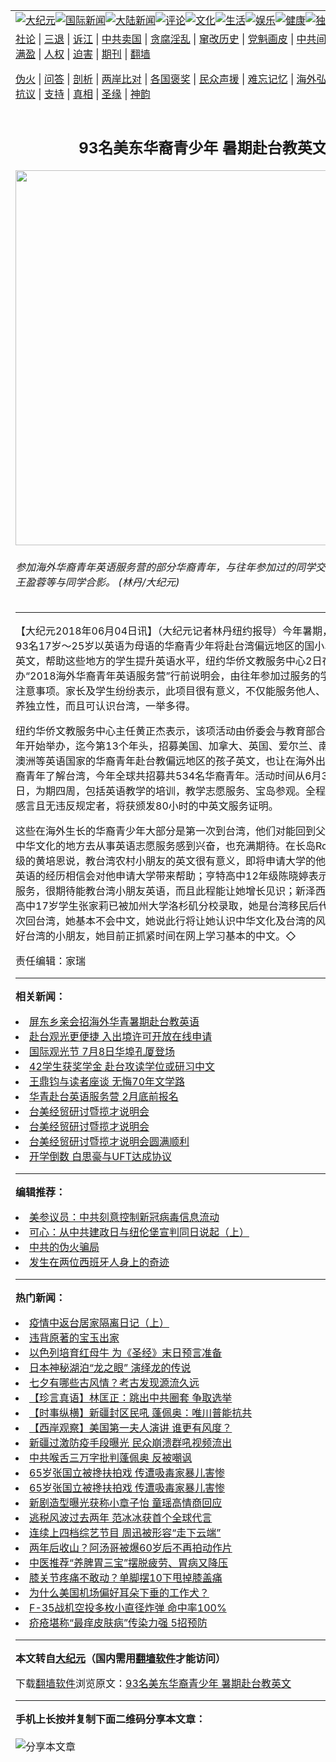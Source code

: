 <a name="1" id="1" target="_blank"></a><span id="1"></span>
<table align=center border="0"><tr><td colspan="2" VALIGN=TOP><a href="https://github.com/prbhig3047/djy/blob/master/gb/nsc413.md#1"><img src="https://raw.githubusercontent.com/prbhig3047/www/master/t/djy/1.jpg" title="大纪元"></a><a href="https://github.com/prbhig3047/djy/blob/master/gb/n24hr.md#1"><img src="https://raw.githubusercontent.com/prbhig3047/www/master/t/djy/3.jpg" title="国际新闻"></a><a href="https://github.com/prbhig3047/djy/blob/master/gb/nsc413.md#1"><img src="https://raw.githubusercontent.com/prbhig3047/www/master/t/djy/4.jpg" title="大陆新闻"></a><a href="https://github.com/prbhig3047/djy/blob/master/gb/news392.md#1"><img src="https://raw.githubusercontent.com/prbhig3047/www/master/t/djy/5.jpg" title="评论"></a><a href="https://github.com/prbhig3047/djy/blob/master/gb/news2007.md#1"><img src="https://raw.githubusercontent.com/prbhig3047/www/master/t/djy/6.jpg" title="文化"></a><a href="https://github.com/prbhig3047/djy/blob/master/gb/news2008.md#1"><img src="https://raw.githubusercontent.com/prbhig3047/www/master/t/djy/7.jpg" title="生活"></a><a href="https://github.com/prbhig3047/djy/blob/master/gb/ncyule.md#1"><img src="https://raw.githubusercontent.com/prbhig3047/www/master/t/djy/8.jpg" title="娱乐"></a><a href="https://github.com/prbhig3047/djy/blob/master/gb/nsc1002.md#1"><img src="https://raw.githubusercontent.com/prbhig3047/www/master/t/djy/9.jpg" title="健康"><a href="https://github.com/prbhig3047/djy/blob/master/gb/nf6092.md#1"><img src="https://raw.githubusercontent.com/prbhig3047/www/master/t/djy/10a.jpg" title="独家"></a><a href="https://github.com/prbhig3047/djy/blob/master/gb/nf4514.md#1"><img src="https://raw.githubusercontent.com/prbhig3047/www/master/t/djy/12a.jpg" title="头条"></a></td></tr>
<tr><td colspan="2" VALIGN=TOP><a target="_blank" href="https://github.com/prbhig3047/djy/blob/master/gb/9p.md#1">社论</a> | <a target="_blank" href="https://github.com/prbhig3047/djy/blob/master/gb/nf5657.md#1">三退</a> | <a target="_blank" href="https://github.com/prbhig3047/djy/blob/master/gb/nf6124.md#1">诉江</a> | <a target="_blank" href="https://github.com/prbhig3047/djy/blob/master/gb/nf1176117.md#1">中共卖国</a> | <a target="_blank" href="https://github.com/prbhig3047/djy/blob/master/gb/nf5773.md#1">贪腐淫乱</a> | <a target="_blank" href="https://github.com/prbhig3047/djy/blob/master/gb/nf1176115.md#1">窜改历史</a> | <a target="_blank" href="https://github.com/prbhig3047/djy/blob/master/gb/nf1176107.md#1">党魁画皮</a> | <a target="_blank" href="https://github.com/prbhig3047/djy/blob/master/gb/nf1320400.md#1">中共间谍</a> | <a target="_blank" href="https://github.com/prbhig3047/djy/blob/master/gb/nf1176114.md#1">破坏传统</a> | <a target="_blank" href="https://github.com/prbhig3047/ntdtv/blob/master/gb/prog447_1.md#1">恶贯满盈</a> | <a target="_blank" href="https://github.com/prbhig3047/djy/blob/master/gb/ncid278.md#1">人权</a> | <a target="_blank" href="https://github.com/prbhig3047/djy/blob/master/gb/nf1176111.md#1">迫害</a> | <a target="_blank" href="https://gitlab.com/szzdlab/mh-qikan/blob/master/README.md#1">期刊</a> | <a target="_blank" href="https://github.com/prbhig3047/www/blob/master/README.md?zsrh#8">翻墙</a></p><p><a target="_blank" href="https://github.com/prbhig3047/djy/blob/master/gb/nf5562.md#1">伪火</a> | <a target="_blank" href="https://github.com/prbhig3047/djy/blob/master/gb/nf4378.md#1">问答</a> | <a target="_blank" href="https://github.com/prbhig3047/djy/blob/master/gb/nf5792.md#1">剖析</a> | <a target="_blank" href="https://github.com/prbhig3047/djy/blob/master/gb/nf5735.md#1">两岸比对</a> | <a target="_blank" href="https://github.com/prbhig3047/djy/blob/master/gb/nf6119.md#1">各国褒奖</a> | <a target="_blank" href="https://github.com/prbhig3047/djy/blob/master/gb/nf6120.md#1">民众声援</a> | <a target="_blank" href="https://github.com/prbhig3047/djy/blob/master/gb/nf1188594.md#1">难忘记忆</a> | <a target="_blank" href="https://github.com/prbhig3047/djy/blob/master/gb/nf3180.md#1">海外弘传</a> | <a target="_blank" href="https://github.com/prbhig3047/djy/blob/master/gb/nf5410.md#1">万人上访</a> | <a target="_blank" href="https://github.com/prbhig3047/ntdtv/blob/master/gb/prog1530_1.md#1">和平抗议</a> | <a target="_blank" href="https://github.com/prbhig3047/djy/blob/master/gb/nf4386.md#1">支持</a> | <a target="_blank" href="https://github.com/prbhig3047/djy/blob/master/gb/nf4389.md#1">真相</a> | <a target="_blank" href="https://github.com/prbhig3047/djy/blob/master/gb/nf5790.md#1">圣缘</a> | <a target="_blank" href="https://github.com/prbhig3047/djy/blob/master/gb/nf4786.md#1">神韵</a></td></tr>
<tr><td VALIGN=TOP width="626"><h2 align=center>93名美东华裔青少年  暑期赴台教英文</h2>
<img width="600" src="https://i.epochtimes.com/assets/uploads/2018/06/5427a054635ab1465624cbb12018ea80-600x400.jpg" />
<h6>参加海外华裔青年英语服务营的部分华裔青年，与往年参加过的同学交流。黄正杰、王盈蓉等与同学合影。 (林丹/大纪元)
</h6>
<hr>
<p>【大纪元2018年06月04日讯】（大纪元记者林丹纽约报导）今年暑期，美东地区有93名17岁～25岁以英语为母语的<ahref="https://github.com/prbhig3047/djy/blob/master/gb/tag/%E5%8D%8E%E8%A3%94%E9%9D%92%E5%B0%91%E5%B9%B4.md#1">华裔青少年</a>将赴台湾偏远地区的国小、国中义务教英文，帮助这些地方的学生提升英语水平，纽约华侨文教服务中心2日在法拉盛举办“2018海外华裔青年<ahref="https://github.com/prbhig3047/djy/blob/master/gb/tag/%E8%8B%B1%E8%AF%AD%E6%9C%8D%E5%8A%A1%E8%90%A5.md#1">英语服务营</a>”行前说明会，由往年参加过服务的学生介绍经验及注意事项。家长及学生纷纷表示，此项目很有意义，不仅能服务他人、得到锻炼，培养独立性，而且可认识台湾，一举多得。</p>
<p>纽约华侨文教服务中心主任黄正杰表示，该项活动由侨委会与教育部合作，从2006年开始举办，迄今第13个年头，招募美国、加拿大、英国、爱尔兰、南非、纽西兰及澳洲等英语国家的华裔青年赴台教偏远地区的孩子英文，也让在海外出生、成长的华裔青年了解台湾，今年全球共招募共534名华裔青年。活动时间从6月30日至7月28日，为期四周，包括英语教学的培训，教学志愿服务、宝岛参观。全程参与完成心得感言且无违反规定者，将获颁发80小时的中英文服务证明。</p>
<p>这些在海外生长的<ahref="https://github.com/prbhig3047/djy/blob/master/gb/tag/%E5%8D%8E%E8%A3%94%E9%9D%92%E5%B0%91%E5%B9%B4.md#1">华裔青少年</a>大部分是第一次到台湾，他们对能回到父辈的故土、到中华文化的地方去从事英语志愿服务感到兴奋，也充满期待。在长岛Roslyn高中11年级的黄培恩说，教台湾农村小朋友的英文很有意义，即将申请大学的他表示，出国教英语的经历相信会对他申请大学带来帮助；亨特高中12年级陈晓婷表示，她喜欢社会服务，很期待能教台湾小朋友英语，而且此程能让她增长见识；新泽西Mount Olive高中17岁学生张家莉已被加州大学洛杉矶分校录取，她是台湾移民后代，这是她第一次回台湾，她基本不会中文，她说此行将让她认识中华文化及台湾的风土人情，为教好台湾的小朋友，她目前正抓紧时间在网上学习基本的中文。◇</p>
<p>责任编辑：家瑞</p>

<hr>


<strong>相关新闻：</strong>
<li><a href="https://github.com/prbhig3047/djy/blob/master/gb/17/3/17/n8933774.md#1">屏东乡亲会招海外华青暑期赴台教英语</a></li>
<li><a href="https://github.com/prbhig3047/djy/blob/master/gb/17/3/24/n8960630.md#1">赴台观光更便捷 入出境许可开放在线申请</a></li>
<li><a href="https://github.com/prbhig3047/djy/blob/master/gb/17/6/12/n9252873.md#1">国际观光节 7月8日华埠孔厦登场</a></li>
<li><a href="https://github.com/prbhig3047/djy/blob/master/gb/17/7/1/n9342501.md#1">42学生获奖学金 赴台攻读学位或研习中文</a></li>
<li><a href="https://github.com/prbhig3047/djy/blob/master/gb/17/8/14/n9525816.md#1">王鼎钧与读者座谈 无悔70年文学路</a></li>
<li><a href="https://github.com/prbhig3047/djy/blob/master/gb/18/1/22/n10077421.md#1">华青赴台英语服务营 2月底前报名</a></li>
<li><a href="https://github.com/prbhig3047/djy/blob/master/gb/18/4/6/n10282156.md#1">台美经贸研讨暨揽才说明会</a></li>
<li><a href="https://github.com/prbhig3047/djy/blob/master/gb/18/4/13/n10301359.md#1">台美经贸研讨暨揽才说明会</a></li>
<li><a href="https://github.com/prbhig3047/djy/blob/master/gb/18/4/20/n10321675.md#1">台美经贸研讨暨揽才说明会圆满顺利</a></li>
<li><a href="https://github.com/prbhig3047/djy/blob/master/gb/20/8/28/n12362682.md#1">开学倒数 白思豪与UFT达成协议</a></li>
<hr>


<strong>编辑推荐：</strong>
<li><a href="https://github.com/onzhi266/djy/blob/master/gb/20/2/22/n11887949.md#1">美参议员：中共刻意控制新冠病毒信息流动</a></li>
<li><a href="https://github.com/tsiac2612/djy/blob/master/gb/19/10/8/n11575471.md#1" target="_blank">可心：从中共建政日与纽伦堡宣判同日说起（上）</a></li><li><a href="https://github.com/prbhig3047/djy/blob/master/gb/16/1/21/n4622075.md?dfh#1" target="_blank">中共的伪火骗局</a></li><li><a href="https://github.com/tsiac2612/djy/blob/master/gb/19/8/31/n11489726.md#1" target="_blank">发生在两位西班牙人身上的奇迹</a></li>
<hr>

<strong>热门新闻：</strong>
<li><a href="https://github.com/nhrsoo370/djy/blob/master/gb/20/8/24/n12353266.md#1">疫情中返台居家隔离日记（上）</a></li>
<li><a href="https://github.com/nhrsoo370/djy/blob/master/gb/20/6/29/n12218273.md#1">违背原著的宝玉出家</a></li>
<li><a href="https://github.com/nhrsoo370/djy/blob/master/gb/20/8/24/n12353478.md#1">以色列培育红母牛 为《圣经》末日预言准备</a></li>
<li><a href="https://github.com/nhrsoo370/djy/blob/master/gb/20/8/24/n12353033.md#1">日本神秘湖泊“龙之眼” 演绎龙的传说</a></li>
<li><a href="https://github.com/nhrsoo370/djy/blob/master/gb/20/8/21/n12347600.md#1">七夕有哪些古风情？考古发现源流久远</a></li>
<li><a href="https://github.com/nhrsoo370/djy/blob/master/gb/20/8/27/n12362222.md#1">【珍言真语】林匡正：跳出中共圈套 争取选举</a></li>
<li><a href="https://github.com/nhrsoo370/djy/blob/master/gb/20/8/26/n12359705.md#1">【时事纵横】新疆封区民吼 蓬佩奥：唯川普能抗共</a></li>
<li><a href="https://github.com/nhrsoo370/djy/blob/master/gb/20/8/27/n12360401.md#1">【西岸观察】美国第一夫人演讲 谁更有风度？</a></li>
<li><a href="https://github.com/nhrsoo370/djy/blob/master/gb/20/8/24/n12354614.md#1">新疆过激防疫手段曝光 民众崩溃群吼视频流出</a></li>
<li><a href="https://github.com/nhrsoo370/djy/blob/master/gb/20/8/25/n12356542.md#1">中共喉舌三万字批判蓬佩奥 反被嘲讽</a></li>
<li><a href="https://github.com/nhrsoo370/djy/blob/master/gb/20/8/25/n12357141.md#1">65岁张国立被搀扶拍戏 传遭吸毒家暴儿害惨</a></li>
<li><a href="https://github.com/nhrsoo370/djy/blob/master/gb/20/8/25/n12357141.md#1">65岁张国立被搀扶拍戏 传遭吸毒家暴儿害惨</a></li>
<li><a href="https://github.com/nhrsoo370/djy/blob/master/gb/20/8/26/n12359533.md#1">新剧造型曝光获称小章子怡 童瑶高情商回应</a></li>
<li><a href="https://github.com/nhrsoo370/djy/blob/master/gb/20/8/25/n12356940.md#1">逃税风波过去两年 范冰冰获首个全球代言</a></li>
<li><a href="https://github.com/nhrsoo370/djy/blob/master/gb/20/8/24/n12354738.md#1">连续上四档综艺节目 周迅被形容“走下云端”</a></li>
<li><a href="https://github.com/nhrsoo370/djy/blob/master/gb/20/8/25/n12357369.md#1">两年后收山？阿汤哥被爆60岁后不再拍动作片</a></li>
<li><a href="https://github.com/nhrsoo370/djy/blob/master/gb/20/8/24/n12354783.md#1">中医推荐“养脾胃三宝”摆脱疲劳、胃病又降压</a></li>
<li><a href="https://github.com/nhrsoo370/djy/blob/master/gb/20/8/25/n12356691.md#1">膝关节疼痛不敢动？单脚摆10下甩掉膝盖痛</a></li>
<li><a href="https://github.com/nhrsoo370/djy/blob/master/gb/20/8/26/n12357981.md#1">为什么美国机场偏好耳朵下垂的工作犬？</a></li>
<li><a href="https://github.com/nhrsoo370/djy/blob/master/gb/20/8/25/n12355835.md#1">F-35战机空投多枚小直径炸弹 命中率100%</a></li>
<li><a href="https://github.com/nhrsoo370/djy/blob/master/gb/20/8/25/n12355050.md#1">疥疮堪称“最痒皮肤病”传染力强 5招预防</a></li>
<hr>

<strong>本文转自<a href="https://www.epochtimes.com">大纪元</a>（国内需用<a href="https://github.com/prbhig3047/www/blob/master/README.md#8">翻墙软件</a>才能访问）</strong><p>下载<a href="https://github.com/prbhig3047/www/blob/master/README.md#8">翻墙软件</a>浏览原文：<a href="https://www.epochtimes.com/gb/18/6/4/n10452664.htm">93名美东华裔青少年  暑期赴台教英文</a></p><hr>

<strong>手机上长按并复制下面二维码分享本文章：</strong><br><br><img src="http://www.szzd.org/v.php?action=qrcode&url=https://github.com/prbhig3047/djy/blob/master/gb/18/6/4/n10452664.md%231" title="分享本文章"></td><td VALIGN=TOP><a href="https://github.com/prbhig3047/djy/blob/master/gb/16/1/21/n4622075.md?dfh#1" target="_blank"><img src="https://raw.githubusercontent.com/prbhig3047/djy/master/gb/300/wei-f1.jpg" title="中共的伪火骗局"  alt="中共的伪火骗局"></a><br><a href="https://github.com/prbhig3047/www/blob/master/README.md?dfh#9" target="_blank"><img src="https://raw.githubusercontent.com/prbhig3047/djy/master/gb/300/yong-h.jpg" title="永恒的见证"  alt="永恒的见证"></a><br><a href="https://github.com/prbhig3047/djy/blob/master/gb/13/9/29/n3974789.md?dfh#1" target="_blank"><img src="https://raw.githubusercontent.com/prbhig3047/djy/master/gb/300/shang-lnz.jpg" title="善良女子被中共投男牢"  alt="善良女子被中共投男牢"></a><br><a href="https://github.com/prbhig3047/djy/blob/master/gb/16/3/16/n4663449.md?dfh#1" target="_blank"><img src="https://raw.githubusercontent.com/prbhig3047/djy/master/gb/300/huo-z3.jpg" title="警卫目击活摘器官"  alt="警卫目击活摘器官"></a><br><a href="https://github.com/prbhig3047/djy/blob/master/gb/16/8/7/n8177641.md?dfh#1" target="_blank"><img src="https://raw.githubusercontent.com/prbhig3047/djy/master/gb/300/huo-z4.jpg" title="证人描述活摘恐怖"  alt="证人描述活摘恐怖"></a><br><a href="https://github.com/prbhig3047/djy/blob/master/gb/10/4/19/n2881569.md?dfh#1" target="_blank"><img src="https://raw.githubusercontent.com/prbhig3047/djy/master/gb/300/huo-z1.jpg" title="揭开活摘器官黑幕"  alt="揭开活摘器官黑幕"></a><br><a href="https://github.com/prbhig3047/djy/blob/master/gb/10/11/7/n3077476.md?dfh#1" target="_blank"><img src="https://raw.githubusercontent.com/prbhig3047/djy/master/gb/300/ma-ks.jpg" title="马克思的成魔之路"  alt="马克思的成魔之路"></a><br><a href="https://github.com/prbhig3047/djy/blob/master/gb/14/6/9/n4173977.md?dfh#1" target="_blank"><img src="https://raw.githubusercontent.com/prbhig3047/djy/master/gb/300/chang-zs.jpg" title="藏字石 蕴天机"  alt="藏字石 蕴天机"></a><br><a href="https://github.com/prbhig3047/djy/blob/master/gb/18/5/10/n10381511.md?dfh#1" target="_blank"><img src="https://raw.githubusercontent.com/prbhig3047/djy/master/gb/300/st1.jpg" title="关注3亿人三退"  alt="关注3亿人三退"></a><br><a href="https://github.com/prbhig3047/djy/blob/master/gb/18/3/21/n10237682.md?dfh#1" target="_blank"><img src="https://raw.githubusercontent.com/prbhig3047/djy/master/gb/300/jie-t.jpg" title="解体中共复兴中华"  alt="解体中共复兴中华"></a><br><a href="https://github.com/prbhig3047/djy/blob/master/gb/9/2/9/n2422991.md?dfh#1" target="_blank"><img src="https://raw.githubusercontent.com/prbhig3047/djy/master/gb/300/gao-zs.jpg" title="中共迫害良心律师"  alt="中共迫害良心律师"></a><br><a href="https://github.com/prbhig3047/djy/blob/master/gb/18/12/9/n10900044.md?dfh#1" target="_blank"><img src="https://raw.githubusercontent.com/prbhig3047/djy/master/gb/300/sj1.jpg" title="303万人举报江泽民"  alt="303万人举报江泽民"></a><br><a href="https://github.com/prbhig3047/djy/blob/master/gb/18/8/28/n10672014.md?dfh#1" target="_blank"><img src="https://raw.githubusercontent.com/prbhig3047/djy/master/gb/300/sj2.jpg" title="这些官员为何起诉江泽民"  alt="这些官员为何起诉江泽民"></a><br><a href="https://github.com/prbhig3047/djy/blob/master/gb/8/12/18/n2367165.md?dfh#1" target="_blank"><img src="https://raw.githubusercontent.com/prbhig3047/djy/master/gb/300/liangan.jpg" title="海峡两岸的强烈对比"  alt="海峡两岸的强烈对比"></a><br><a href="https://github.com/prbhig3047/djy/blob/master/gb/15/12/10/n4593139.md?dfh#1" target="_blank"><img src="https://raw.githubusercontent.com/prbhig3047/djy/master/gb/300/jia-ndzl.jpg" title="加拿大总理的贺信"  alt="加拿大总理的贺信"></a><br><a href="https://github.com/prbhig3047/djy/blob/master/gb/11/6/17/n3289382.md?dfh#1" target="_blank"><img src="https://raw.githubusercontent.com/prbhig3047/djy/master/gb/300/xiao-wd.jpg" title="探寻真相兼听则明"  alt="探寻真相兼听则明"></a><br><a href="https://github.com/prbhig3047/djy/blob/master/gb/18/10/27/n10812623.md?dfh#1" target="_blank"><img src="https://raw.githubusercontent.com/prbhig3047/djy/master/gb/300/yindu.jpg" title="印度媒体报道东方"  alt="印度媒体报道东方"></a><br><a href="https://github.com/prbhig3047/djy/blob/master/gb/18/6/9/n10469652.md?dfh#1" target="_blank"><img src="https://raw.githubusercontent.com/prbhig3047/djy/master/gb/300/xie-j.jpg" title="不一样的海外校园"  alt="不一样的海外校园"></a><br><a href="https://github.com/prbhig3047/djy/blob/master/gb/7/4/5/n1669415.md?dfh#1" target="_blank"><img src="https://raw.githubusercontent.com/prbhig3047/djy/master/gb/300/li-up.jpg" title="从大师到徒弟的传奇"  alt="从大师到徒弟的传奇"></a><br><a href="https://github.com/prbhig3047/djy/blob/master/gb/17/5/26/n9191512.md?dfh#1" target="_blank"><img src="https://raw.githubusercontent.com/prbhig3047/djy/master/gb/300/zfl2.jpg" title="亿万人与东方一本奇书"  alt="亿万人与东方一本奇书"></a><br><a href="https://github.com/prbhig3047/djy/blob/master/gb/13/11/27/n4020290.md?dfh#1" target="_blank"><img src="https://raw.githubusercontent.com/prbhig3047/djy/master/gb/300/zhen-h.jpg" title="大陆见不到的震撼场面"  alt="大陆见不到的震撼场面"></a><br><a href="https://github.com/prbhig3047/djy/blob/master/gb/15/7/17/n4482910.md?dfh#1" target="_blank"><img src="https://raw.githubusercontent.com/prbhig3047/djy/master/gb/300/dalu-sk.jpg" title="人心向善 大陆当初盛况"  alt="人心向善 大陆当初盛况"></a><br><a href="https://github.com/prbhig3047/djy/blob/master/gb/19/1/5/n10955468.md?dfh#1" target="_blank"><img src="https://raw.githubusercontent.com/prbhig3047/djy/master/gb/300/zfl1.jpg" title="追寻真理 这书讲什么"  alt="追寻真理 这书讲什么"></a><br><a href="https://github.com/prbhig3047/www/blob/master/README.md?dfh#1" target="_blank"><img src="https://raw.githubusercontent.com/prbhig3047/djy/master/gb/300/fq1.jpg" title="下载免费翻墙软件"  alt="下载免费翻墙软件"></a><br></td></tr></table>

